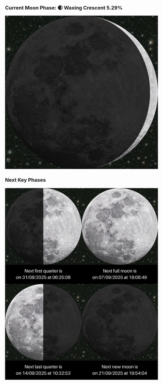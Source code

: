### Current Moon Phase: 🌒 Waxing Crescent 5.29%
![Moon Phase](moonphase.png)
### Next Key Phases
![Gallery](gallery.png)